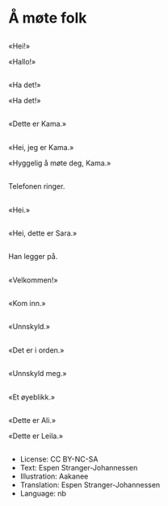 # Å møte folk

##
«Hei!»

«Hallo!»

##
«Ha det!»

«Ha det!»

##
«Dette er Kama.»

##
«Hei, jeg er Kama.»

«Hyggelig å møte deg, Kama.»

##
Telefonen ringer.

##
«Hei.»

##
«Hei, dette er Sara.»

##
Han legger på.

##
«Velkommen!»

##
«Kom inn.»

##
«Unnskyld.»

##
«Det er i orden.»

##
«Unnskyld meg.»

##
«Et øyeblikk.»

##
«Dette er Ali.»

«Dette er Leila.»

##
* License: CC BY-NC-SA
* Text: Espen Stranger-Johannessen
* Illustration: Aakanee
* Translation: Espen Stranger-Johannessen
* Language: nb
